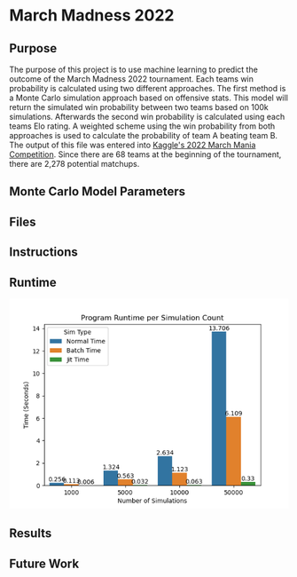 # March Madness 2022

## Purpose
The purpose of this project is to use machine learning to predict the outcome of the March Madness 2022 tournament. 
Each teams win probability is calculated using two different approaches. The first method is a Monte Carlo simulation approach
based on offensive stats. This model will return the simulated win probability between two teams based on 100k 
simulations. Afterwards the second win probability is calculated using each teams Elo rating. A weighted scheme using
the win probability from both approaches is used to calculate the probability of team A beating team B. The output of 
this file was entered into <a href="https://www.kaggle.com/c/mens-march-mania-2022">Kaggle's 2022 March Mania Competition</a>. 
Since there are 68 teams at the beginning of the tournament, there are 2,278 potential matchups. 

## Monte Carlo Model Parameters

## Files

## Instructions 

## Runtime 
![Runtime Comparison](./OutputData/runtime.png)

## Results


## Future Work
